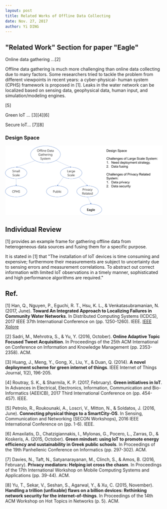 ```yaml
--- 
layout: post
title: Related Works of Offline Data Collecting
date: Nov. 27, 2017
author: Yi DING
---
```


[comment]: # (Related Works of Offline Data Collecting)

## "Related Work" Section for paper "Eagle"

Online data gathering ...[2]

Offline data gathering is much more challenging than online data collecting due to many factors. Some researchers tried to tackle the problem from different viewpoints in recent years: a cyber-physical- human system (CPHS) framework is proposed in [1]. Leaks in the water network can be localized based on sensing data, geophysical data, human input, and simulation/modeling engines.

[5]

Green IoT ... [3][4][6]

Secure IoT... [7][8]

### Design Space
<p align = "center">
<img src="figures/design-space.png"  alt="design space">
</p>

## Individual Review

[1] provides an example frame for gathering offline data from heterogeneous data sources and fusing them for a specific purpose. 

It is stated in [1] that "The installation of IoT devices is time consuming and expensive; furthermore their measurements are subject to uncertainty due to sensing errors and measurement correlations. To abstract out correct information with limited IoT observations in a timely manner, sophisticated and high performance algorithms are required."



## Ref.
[1] Han, Q., Nguyen, P., Eguchi, R. T., Hsu, K. L., & Venkatasubramanian, N. (2017, June). **Toward An Integrated Approach to Localizing Failures in Community Water Networks**. In Distributed Computing Systems (ICDCS), 2017 IEEE 37th International Conference on (pp. 1250-1260). IEEE. 
[IEEE Xplore](http://ieeexplore.ieee.org.ezp1.lib.umn.edu/stamp/stamp.jsp?tp=&arnumber=7980065&tag=1)

[2] Sadri, M., Mehrotra, S., & Yu, Y. (2016, October). **Online Adaptive Topic Focused Tweet Acquisition**. In Proceedings of the 25th ACM International on Conference on Information and Knowledge Management (pp. 2353-2358). ACM.

[3] Huang, J., Meng, Y., Gong, X., Liu, Y., & Duan, Q. (2014). **A novel deployment scheme for green internet of things**. IEEE Internet of Things Journal, 1(2), 196-205.

[4] Routray, S. K., & Sharmila, K. P. (2017, February). **Green initiatives in IoT**. In Advances in Electrical, Electronics, Information, Communication and Bio-Informatics (AEEICB), 2017 Third International Conference on (pp. 454-457). IEEE.

[5] Petrolo, R., Roukounaki, A., Loscri, V., Mitton, N., & Soldatos, J. (2016, June). **Connecting physical things to a SmartCity-OS**. In Sensing, Communication and Networking (SECON Workshops), 2016 IEEE International Conference on (pp. 1-6). IEEE.

[6] Amaxilatis, D., Chatzigiannakis, I., Mylonas, G., Pocero, L., Zarras, D., & Koskeris, A. (2015, October). **Green mindset: using IoT to promote energy efficiency and sustainability in Greek public schools**. In Proceedings of the 19th Panhellenic Conference on Informatics (pp. 297-302). ACM.

[7] Davies, N., Taft, N., Satyanarayanan, M., Clinch, S., & Amos, B. (2016, February). **Privacy mediators: Helping iot cross the chasm**. In Proceedings of the 17th International Workshop on Mobile Computing Systems and Applications (pp. 39-44). ACM.

[8] Yu, T., Sekar, V., Seshan, S., Agarwal, Y., & Xu, C. (2015, November). **Handling a trillion (unfixable) flaws on a billion devices: Rethinking network security for the internet-of-things**. In Proceedings of the 14th ACM Workshop on Hot Topics in Networks (p. 5). ACM.
